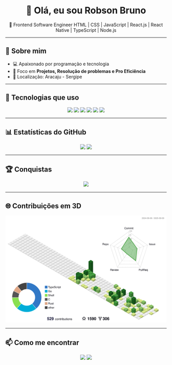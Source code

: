 <h1 align="center">👋 Olá, eu sou Robson Bruno</h1>
<p align="center">🚀 Frontend Software Engineer HTML | CSS | JavaScript | React.js | React Native | TypeScript | Node.js </p>

---

## 🌌 Sobre mim
- 💻 Apaixonado por programação e tecnologia  
- 🎨 Foco em **Projetos, Resolução de problemas e Pro Eficiência**  
- 📍 Localização: Aracaju - Sergipe

---

## 🚀 Tecnologias que uso
<p align="center">
  <img src="https://img.shields.io/badge/html5-%23E34F26.svg?style=for-the-badge&logo=html5&logoColor=white"/>
  <img src="https://img.shields.io/badge/css3-%231572B6.svg?style=for-the-badge&logo=css3&logoColor=white"/>
  <img src="https://img.shields.io/badge/JavaScript-F7DF1E?style=for-the-badge&logo=javascript&logoColor=000"/>
  <img src="https://img.shields.io/badge/TypeScript-007ACC?style=for-the-badge&logo=typescript&logoColor=fff"/>
  <img src="https://img.shields.io/badge/React-20232A?style=for-the-badge&logo=react&logoColor=61DAFB"/>
  <img src="https://img.shields.io/badge/Node.js-43853D?style=for-the-badge&logo=node-dot-js&logoColor=white"/>
</p>

---

## 📊 Estatísticas do GitHub
<p align="center">
  <img src="https://github-readme-stats.vercel.app/api?username=robsonbruno&show_icons=true&theme=radical" height="160"/>
  <img src="https://github-readme-stats.vercel.app/api/top-langs/?username=robsonbruno&layout=compact&theme=radical" height="160"/>
</p>


---

## 🏆 Conquistas
<p align="center">
  <img src="https://github-profile-trophy.vercel.app/?username=isaac545454&theme=onedark" />
</p>


---

## 🌐 Contribuições em 3D
<p align="center">
  <img src="./profile-green-dual.svg" />
</p>


---

## 📫 Como me encontrar
<p align="center">
  <a href="https://www.linkedin.com/in/robson-bruno-dos-santos-07a604374/" target="_blank"><img src="https://img.shields.io/badge/LinkedIn-0A66C2?style=for-the-badge&logo=linkedin&logoColor=whit"/></a>
  <a href="mailto:seu-email@gmail.com"><img src="https://img.shields.io/badge/Gmail-D14836?style=for-the-badge&logo=gmail&logoColor=white"/></a>
</p>
</div>
